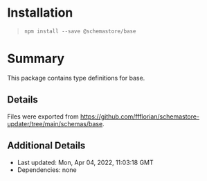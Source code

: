 # Installation
> `npm install --save @schemastore/base`

# Summary
This package contains type definitions for base.

## Details
Files were exported from https://github.com/ffflorian/schemastore-updater/tree/main/schemas/base.

## Additional Details
* Last updated: Mon, Apr 04, 2022, 11:03:18 GMT
* Dependencies: none
